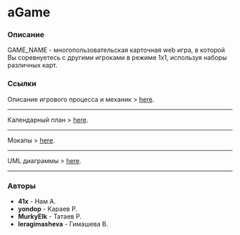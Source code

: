 # aGame

### Описание
GAME_NAME - многопользовательская карточная web игра, в которой Вы соревнуетесь с другими игроками в режиме 1х1, используя наборы различных карт.

### Ссылки

Описание игрового процесса и механик > [here](https://docs.google.com/document/d/1b_LMEt0GSiEl0reYey3jAfJS_UdaCC27vh2vrlXlhnc/edit?usp=sharing).

----------

Календарный план > [here](https://docs.google.com/spreadsheets/d/1jgTrbylwclXIRwisVMb8TkTOoZvIkCUW3ULqIY-CbyA/edit?usp=sharing). 

----------

Мокапы > [here](https://drive.google.com/folderview?id=0B900oIzRDNwAY21GbU9uWEJkY28&usp=sharing). 

----------

UML диаграммы > [here](https://drive.google.com/open?id=0B900oIzRDNwANVJqYkExa2ljN1k).

----------

### Авторы
- **41x** - Нам А.
- **yondop** - Караев Р.
- **MurkyElk** - Татаев Р.
- **leragimasheva** - Гимашева В.
